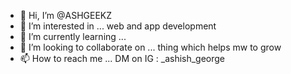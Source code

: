 - 👋 Hi, I’m @ASHGEEKZ
- 👀 I’m interested in ... web and app development
- 🌱 I’m currently learning ...
- 💞️ I’m looking to collaborate on ... thing which helps mw to grow
- 📫 How to reach me ... DM on IG : _ashish_george

<!---
ASHGEEKZ/ASHGEEKZ is a ✨ special ✨ repository because its `README.md` (this file) appears on your GitHub profile.
You can click the Preview link to take a look at your changes.
--->
